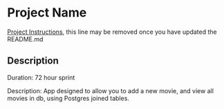 # Project Name

[Project Instructions](./INSTRUCTIONS.md), this line may be removed once you have updated the README.md

## Description

Duration: 72 hour sprint

Description: App designed to allow you to add a new movie, and view all movies in db, using Postgres joined tables.
